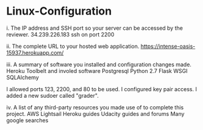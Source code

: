 # Linux-Configuration

i. The IP address and SSH port so your server can be accessed by the reviewer.
34.239.226.183
ssh on port 2200

ii. The complete URL to your hosted web application.
https://intense-oasis-15937.herokuapp.com/

iii. A summary of software you installed and configuration changes made.
Heroku Toolbelt and involed software
Postgresql
Python 2.7
Flask
WSGI
SQLAlchemy

I allowed ports 123, 2200, and 80 to be used.
I configured key pair access.
I added a new sudoer called "grader".

iv. A list of any third-party resources you made use of to complete this project.
AWS Lightsail
Heroku guides
Udacity guides and forums
Many google searches
